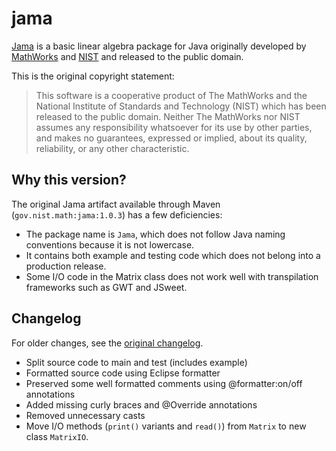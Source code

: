 # jama

[Jama](http://math.nist.gov/javanumerics/jama/) is a basic linear algebra
package for Java originally developed by
[MathWorks](https://www.mathworks.com)
and [NIST](https://www.nist.gov) and released to the public domain.

This is the original copyright statement:

> This software is a cooperative product of The MathWorks and
> the National Institute of Standards and Technology (NIST) which has
> been released to the public domain. Neither The MathWorks nor NIST assumes
> any responsibility whatsoever for its use by other parties, and makes no
> guarantees, expressed or implied, about its quality, reliability, or any
> other characteristic.

## Why this version?

The original Jama artifact available through Maven
(`gov.nist.math:jama:1.0.3`) has a few deficiencies:
* The package name is `Jama`, which does not follow Java naming conventions
  because it is not lowercase.
* It contains both example and testing code which does not belong into a
  production release.
* Some I/O code in the Matrix class does not work well with transpilation
  frameworks such as GWT and JSweet.

## Changelog

For older changes, see the
[original changelog](https://github.com/topobyte/jama/blob/master/ChangeLog.md).

* Split source code to main and test (includes example)
* Formatted source code using Eclipse formatter
* Preserved some well formatted comments using @formatter:on/off annotations
* Added missing curly braces and @Override annotations
* Removed unnecessary casts
* Move I/O methods (`print()` variants and `read()`) from `Matrix` to new
  class `MatrixIO`.
